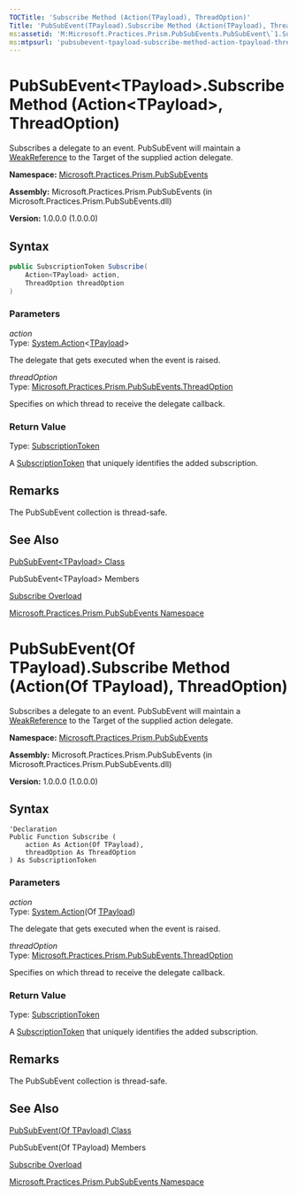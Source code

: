 ```yaml
---
TOCTitle: 'Subscribe Method (Action(TPayload), ThreadOption)'
Title: 'PubSubEvent(TPayload).Subscribe Method (Action(TPayload), ThreadOption) (Microsoft.Practices.Prism.PubSubEvents)'
ms:assetid: 'M:Microsoft.Practices.Prism.PubSubEvents.PubSubEvent\`1.Subscribe(System.Action{\`0},Microsoft.Practices.Prism.PubSubEvents.ThreadOption)'
ms:mtpsurl: 'pubsubevent-tpayload-subscribe-method-action-tpayload-threadoption-mspp-pubsubevents.md'
---
```


# PubSubEvent&lt;TPayload&gt;.Subscribe Method (Action&lt;TPayload&gt;, ThreadOption)

Subscribes a delegate to an event. PubSubEvent will maintain a [WeakReference](http://msdn.microsoft.com/en-us/library/hbh8w2zd) to the Target of the supplied action delegate.

**Namespace:** [Microsoft.Practices.Prism.PubSubEvents](/patterns-practices/reference/mspp-mvvm-namespace)

**Assembly:** Microsoft.Practices.Prism.PubSubEvents (in Microsoft.Practices.Prism.PubSubEvents.dll)

**Version:** 1.0.0.0 (1.0.0.0)

## Syntax

```C#
public SubscriptionToken Subscribe(
	Action<TPayload> action,
	ThreadOption threadOption
)
```

### Parameters

*action*  
Type: [System.Action](http://msdn.microsoft.com/en-us/library/018hxwa8)&lt;[TPayload](/patterns-practices/reference/pubsubevent-tpayload-class-mspp-pubsubevents)&gt;

The delegate that gets executed when the event is raised.

*threadOption*  
Type: [Microsoft.Practices.Prism.PubSubEvents.ThreadOption](/patterns-practices/reference/threadoption-enumeration-mspp-pubsubevents)

Specifies on which thread to receive the delegate callback.

### Return Value

Type: [SubscriptionToken](/patterns-practices/reference/subscriptiontoken-class-mspp-pubsubevents)

A [SubscriptionToken](/patterns-practices/reference/subscriptiontoken-class-mspp-pubsubevents) that uniquely identifies the added subscription.

## Remarks

The PubSubEvent collection is thread-safe.

## See Also

[PubSubEvent&lt;TPayload&gt; Class](/patterns-practices/reference/pubsubevent-tpayload-class-mspp-pubsubevents)

PubSubEvent&lt;TPayload&gt; Members

[Subscribe Overload](/patterns-practices/reference/pubsubevent-tpayload-subscribe-method-mspp-pubsubevents)

[Microsoft.Practices.Prism.PubSubEvents Namespace](/patterns-practices/reference/mspp-pubsubevents-namespace)

# PubSubEvent(Of TPayload).Subscribe Method (Action(Of TPayload), ThreadOption)

Subscribes a delegate to an event. PubSubEvent will maintain a [WeakReference](http://msdn.microsoft.com/en-us/library/hbh8w2zd) to the Target of the supplied action delegate.

**Namespace:** [Microsoft.Practices.Prism.PubSubEvents](/patterns-practices/reference/mspp-mvvm-namespace)

**Assembly:** Microsoft.Practices.Prism.PubSubEvents (in Microsoft.Practices.Prism.PubSubEvents.dll)

**Version:** 1.0.0.0 (1.0.0.0)

## Syntax

```VB
'Declaration
Public Function Subscribe ( 
	action As Action(Of TPayload),
	threadOption As ThreadOption
) As SubscriptionToken
```

### Parameters

*action*  
Type: [System.Action](http://msdn.microsoft.com/en-us/library/018hxwa8)(Of [TPayload](/patterns-practices/reference/pubsubevent-tpayload-class-mspp-pubsubevents))

The delegate that gets executed when the event is raised.

*threadOption*  
Type: [Microsoft.Practices.Prism.PubSubEvents.ThreadOption](/patterns-practices/reference/threadoption-enumeration-mspp-pubsubevents)

Specifies on which thread to receive the delegate callback.

### Return Value

Type: [SubscriptionToken](/patterns-practices/reference/subscriptiontoken-class-mspp-pubsubevents)

A [SubscriptionToken](/patterns-practices/reference/subscriptiontoken-class-mspp-pubsubevents) that uniquely identifies the added subscription.

## Remarks

The PubSubEvent collection is thread-safe.

## See Also

[PubSubEvent(Of TPayload) Class](/patterns-practices/reference/pubsubevent-tpayload-class-mspp-pubsubevents)

PubSubEvent(Of TPayload) Members

[Subscribe Overload](/patterns-practices/reference/pubsubevent-tpayload-subscribe-method-mspp-pubsubevents)

[Microsoft.Practices.Prism.PubSubEvents Namespace](/patterns-practices/reference/mspp-pubsubevents-namespace)
